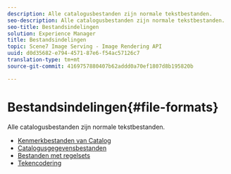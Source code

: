 ```yaml
---
description: Alle catalogusbestanden zijn normale tekstbestanden.
seo-description: Alle catalogusbestanden zijn normale tekstbestanden.
seo-title: Bestandsindelingen
solution: Experience Manager
title: Bestandsindelingen
topic: Scene7 Image Serving - Image Rendering API
uuid: d0d35682-e794-4571-87e6-f54ac57126c7
translation-type: tm+mt
source-git-commit: 4169757880407b62addd0a70ef1807d8b195820b

---
```



# Bestandsindelingen{#file-formats}

Alle catalogusbestanden zijn normale tekstbestanden.

* [Kenmerkbestanden van Catalog](r-catalog-attribute-files.md)
* [Catalogusgegevensbestanden](r-catalog-data-files.md)
* [Bestanden met regelsets](r-rule-set-files.md)
* [Tekencodering](r-is-cat-character-encoding.md)
